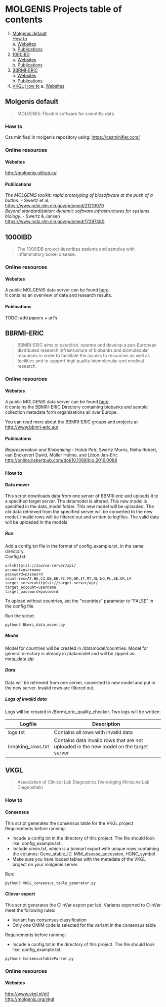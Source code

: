 # MOLGENIS Projects table of contents
1. [Molgenis default](#molgenis-default)  
  [How to](#how-to)  
  a. [Websites](#websites)  
  b. [Publications](#publications)
2. [1000IBD](#1000ibd)  
  a. [Websites](#websites-1)  
  b. [Publications](#publications-1)
3. [BBRMI-ERIC](#bbrmi-eric)  
  a. [Websites](#websites-2)  
  b. [Publications](#publications-2)
4. [VKGL](#vkgl)
  [How to](#how-to)
  a. [Websites](#websites-2)   

## Molgenis default
> MOLGENIS: Flexible software for scientific data

### How to
Css minified in molgenis repository using: https://cssminifier.com/

### Online resources
#### Websites
http://molgenis.github.io/

#### Publications
*The MOLGENIS toolkit: rapid prototyping of biosoftware at the push of a button.* - Swertz et al.  
https://www.ncbi.nlm.nih.gov/pubmed/21210979  
*Beyond standardization: dynamic software infrastructures for systems biology.* - Swertz & Jansen  
https://www.ncbi.nlm.nih.gov/pubmed/17297480

## 1000IBD
> The 1000IDB project describes patients and samples with inflammatory bowel disease. 

### Online resources
#### Websites
A public MOLGENIS data server can be found [here](https://1000ibd.com).  
It contains an overview of data and research results.

#### Publications 
TODO: add papers + url's

## BBRMI-ERIC
> BBMRI-ERIC aims to establish, operate and develop a pan-European distributed research infrastructure of biobanks and biomolecular resources in order to facilitate the access to resources as well as facilities and to support high quality biomolecular and medical research.

### Online resources
#### Websites
A public MOLGENIS data server can be found [here](https://directory.bbmri-eric.eu).  
It contains the BBMRI-ERIC Directory containing biobanks and sample collection metadata form organizations all over Europe.

You can read more about the BBMRI-ERIC groups and projects at http://www.bbmri-eric.eu/

#### Publications
*Biopreservation and Biobanking* - Holub Petr, Swertz Morris, Reihs Robert, van Enckevort David, Müller Heimo, and Litton Jan-Eric  
http://online.liebertpub.com/doi/10.1089/bio.2016.0088

### How to

#### Data mover
This script downloads data from one server of BBMRI eric and uploads it to a specified target server. The datamodel is altered.
This new model is specified in the data_model folder. This new model will be uploaded.
The old data retrieved from the specified server will be converted to the new model.
Invalid rows will be filtered out and written to logfiles. The valid data will be uploaded in the models  

##### Run  
Add a config.txt file in the format of config_example.txt, in the same directory.   
Config.txt:

```
url=http(s)://source-server/api/
account=username
password=password
countries=AT,BE,CZ,DE,EE,FI,FR,GR,IT,MT,NL,NO,PL,SE,UK,LV
target_server=http(s)://target-server/api/
target_account=username
target_password=password
```
To upload without countries, set the "countries" parameter to "FALSE" in the config file.

Run the script:  
```
python3 Bbmri_data_mover.py
```

##### Model  
Model for countries will be created in /datamodel/countries.
Model for general directory is already in /datamodel and will be zipped as: meta_data.zip

##### Data  
Data will be retrieved from one server, converted to new model and put in the new server. Invalid rows are filtered out.

##### Logs of invalid data  
Logs will be created in /Bbrmi_eric_quality_checker. Two logs will be written:

| Logfile           | Description                                                                                 |
|-------------------|---------------------------------------------------------------------------------------------|
| logs.txt          | Contains all rows with invalid data                                                         |
| breaking_rows.txt | Contains data invalid rows that are not uploaded in the new model on the target server      |

## VKGL
> Association of Clinical Lab Diagnostics (Vereniging Klinische Lab Diagnostiek)

### How to
#### Consensus
This script generates the consensus table for the VKGL project  
Requirements before running:  
- Incude a config.txt in the directory of this project. The file should look like: config_example.txt.  
- Include omim.txt, which is a biomart export with unique rows containing the columns: Gene_stable_ID, MIM_disease_accession, HGNC_symbol  
- Make sure you have loaded tables with the metadata of the VKGL project on your molgenis server.  
  
Run: 
```
python3 VKGL_consensus_table_generator.py
```

#### Clinvar export
This script generates the ClinVar export per lab. Variants exported to ClinVar meet the following rules:
- Variant has consensus classification  
- Only one OMIM code is selected for the variant in the consensus table  

Requirements before running:  
- Incude a config.txt in the directory of this project. The file should look like: config_example.txt.  

```
python3 ConsensusTableParser.py
```

### Online resources
#### Websites
http://www.vkgl.nl/nl/  
http://molgenis.org/vkgl